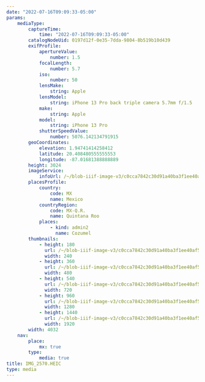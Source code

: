 ```yaml
---
date: "2022-07-16T09:09:33-05:00"
params:
    mediaType:
        captureTime:
            time: "2022-07-16T09:09:33-05:00"
        catalogNodeUid: 0197d12f-0e35-7dda-9804-8b519b10d439
        exifProfile:
            apertureValue:
                number: 1.5
            focalLength:
                number: 5.7
            iso:
                number: 50
            lensMake:
                string: Apple
            lensModel:
                string: iPhone 13 Pro back triple camera 5.7mm f/1.5
            make:
                string: Apple
            model:
                string: iPhone 13 Pro
            shutterSpeedValue:
                number: 5076.142134791915
        geoCoordinates:
            elevation: 1.94741414258412
            latitude: 20.408480555555553
            longitude: -87.01681388888889
        height: 3024
        imageService:
            infoUrl: /~/blob-iiif-image-v3/c0cca7842c30d91a40ba3f1ee40af5b14d141f918d7be37f698030dffeb349f9/info.json
        placesProfile:
            country:
                code: MX
                name: Mexico
            countryRegion:
                code: MX-Q.R.
                name: Quintana Roo
            places:
                - kind: admin2
                  name: Cozumel
        thumbnails:
            - height: 180
              url: /~/blob-iiif-image-v3/c0cca7842c30d91a40ba3f1ee40af5b14d141f918d7be37f698030dffeb349f9/full/240%2C180/0/default.jpg
              width: 240
            - height: 360
              url: /~/blob-iiif-image-v3/c0cca7842c30d91a40ba3f1ee40af5b14d141f918d7be37f698030dffeb349f9/full/480%2C360/0/default.jpg
              width: 480
            - height: 540
              url: /~/blob-iiif-image-v3/c0cca7842c30d91a40ba3f1ee40af5b14d141f918d7be37f698030dffeb349f9/full/720%2C540/0/default.jpg
              width: 720
            - height: 960
              url: /~/blob-iiif-image-v3/c0cca7842c30d91a40ba3f1ee40af5b14d141f918d7be37f698030dffeb349f9/full/1280%2C960/0/default.jpg
              width: 1280
            - height: 1440
              url: /~/blob-iiif-image-v3/c0cca7842c30d91a40ba3f1ee40af5b14d141f918d7be37f698030dffeb349f9/full/1920%2C1440/0/default.jpg
              width: 1920
        width: 4032
    nav:
        place:
            mx: true
        type:
            media: true
title: IMG_2570.HEIC
type: media
---
```

